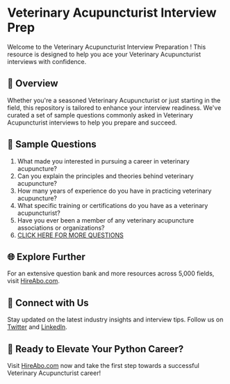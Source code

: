 # Veterinary Acupuncturist Interview Prep

Welcome to the Veterinary Acupuncturist Interview Preparation ! This resource is designed to help you ace your Veterinary Acupuncturist interviews with confidence.

## 🚀 Overview

Whether you're a seasoned Veterinary Acupuncturist or just starting in the field, this repository is tailored to enhance your interview readiness. We've curated a set of sample questions commonly asked in Veterinary Acupuncturist interviews to help you prepare and succeed.

## 📝 Sample Questions

1. What made you interested in pursuing a career in veterinary acupuncture?
2. Can you explain the principles and theories behind veterinary acupuncture?
3. How many years of experience do you have in practicing veterinary acupuncture?
4. What specific training or certifications do you have as a veterinary acupuncturist?
5. Have you ever been a member of any veterinary acupuncture associations or organizations?
6. [CLICK HERE FOR MORE QUESTIONS](https://hireabo.com/job/24_0_34/Veterinary%20Acupuncturist)

## 🌐 Explore Further

For an extensive question bank and more resources across 5,000 fields, visit [HireAbo.com](https://www.hireabo.com).

## 📱 Connect with Us

Stay updated on the latest industry insights and interview tips. Follow us on [Twitter](https://twitter.com/hireabo) and [LinkedIn](https://www.linkedin.com/in/hire-abo-3609972a8/).

## 🚀 Ready to Elevate Your Python Career?

Visit [HireAbo.com](https://www.hireabo.com) now and take the first step towards a successful Veterinary Acupuncturist career!